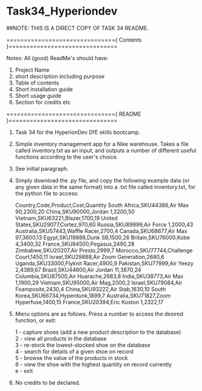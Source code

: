 # Task34_Hyperiondev
##NOTE: THIS IS A DIRECT COPY OF TASK 34 README. 

==============================={  Contents  }===============================

Notes: All (good) ReadMe's should have: 
1. Project Name
2. short description including purpose
3. Table of contents
4. Short installation guide
5. Short usage guide
6. Section for credits etc


==============================={  README  }===============================
1. Task 34 for the HyperionDev DfE skills bootcamp. 

2. Simple inventory management app for a Nike warehouse. Takes a file called inventory.txt as an input, and outputs a number of different useful functions according to the user's choice.

3. See initial paragraph.

4. Simply download the .py file, and copy the following example data (or any given data in the same format) into a .txt file called inventory.txt, for the python file to access:

    Country,Code,Product,Cost,Quantity
    South Africa,SKU44386,Air Max 90,2300,20
    China,SKU90000,Jordan 1,3200,50
    Vietnam,SKU63221,Blazer,1700,19
    United States,SKU29077,Cortez,970,60
    Russia,SKU89999,Air Force 1,2000,43
    Australia,SKU57443,Waffle Racer,2700,4
    Canada,SKU68677,Air Max 97,3600,13
    Egypt,SKU19888,Dunk SB,1500,26
    Britain,SKU76000,Kobe 4,3400,32
    France,SKU84500,Pegasus,2490,28
    Zimbabwe,SKU20207,Air Presto,2999,7
    Morocco,SKU77744,Challenge Court,1450,11
    Israel,SKU29888,Air Zoom Generation,2680,6
    Uganda,SKU33000,Flyknit Racer,4900,9
    Pakistan,SKU77999,Air Yeezy 2,4389,67
    Brazil,SKU44600,Air Jordan 11,3870,24
    Columbia,SKU87500,Air Huarache,2683,8
    India,SKU38773,Air Max 1,1900,29
    Vietnam,SKU95000,Air Mag,2000,2
    Israel,SKU79084,Air Foamposite,2430,4
    China,SKU93222,Air Stab,1630,10
    South Korea,SKU66734,Hyperdunk,1899,7
    Australia,SKU71827,Zoom Hyperfuse,1400,15
    France,SKU20394,Eric Koston 1,2322,17


5.  Menu options are as follows. Press a number to access the desired function, or exit:

    1 - capture shoes (add a new product description to the database)                          
    2 - view all products in the database                                                      
    3 - re-stock the lowest-stocked shoe on the database                                       
    4 - search for details of a given shoe on record                                           
    5 - browse the value of the products in stock                                              
    6 - view the shoe with the highest quantity on record currently                            
    e - exit  


6. No credits to be declared.
